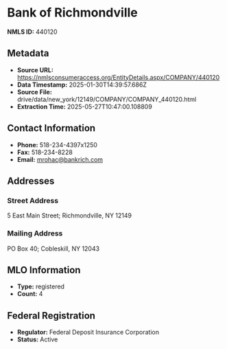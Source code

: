 # Bank of Richmondville

**NMLS ID:** 440120

## Metadata
- **Source URL:** https://nmlsconsumeraccess.org/EntityDetails.aspx/COMPANY/440120
- **Data Timestamp:** 2025-01-30T14:39:57.686Z
- **Source File:** drive/data/new_york/12149/COMPANY/COMPANY_440120.html
- **Extraction Time:** 2025-05-27T10:47:00.108809

## Contact Information
- **Phone:** 518-234-4397x1250
- **Fax:** 518-234-8228
- **Email:** mrohac@bankrich.com

## Addresses
### Street Address
5 East Main Street; Richmondville, NY 12149

### Mailing Address
PO Box 40; Cobleskill, NY 12043

## MLO Information
- **Type:** registered
- **Count:** 4

## Federal Registration
- **Regulator:** Federal Deposit Insurance Corporation
- **Status:** Active
